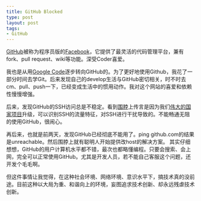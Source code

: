 ```yaml
--- 
title: GitHub Blocked
type: post
layout: post
tags: 
- GitHub
---
```


[GitHub](https://github.com)被称为程序员版的[Facebook](https://www.facebook.com)，它提供了最灵活的代码管理平台，兼有fork、pull request、wiki等功能。深受Coder喜爱。

我也是从用[Google Code](https://code.google.com)逐步转向GitHub的。为了更好地使用Github，我花了一部分时间去学Git。后来发现自己的develop生活与GitHub密切相关，时不时去cm、pull、push一下，已经变成生活中的惯用动作。我对这个网站的喜爱和依赖性慢慢增强。

后来，发现GitHub的SSH访问总是不稳定。看到[围脖](http://weibo.com/209018880)上传言是因为我们[伟大的国家项目](http://zh.wikipedia.org/wiki/GFW)升级，可以识别SSH的流量特征，对SSH进行干扰导致的。不能畅通无阻的使用GitHub，很闹心。

再后来，也就是前两天，发现GitHub已经彻底不能用了。ping github.com的结果是unreachable。然后围脖上就有聪明人开始提供改host的解决方案。
其实仔细想想，GitHub的用户计算机水平都不错，最次也都略懂编程。只要会搜索、会上网，完全可以正常使用GitHub。尤其是开发人员，若不能自己客服这个问题，还开发个毛毛啊。

但这件事情让我觉得，在这种社会环境、网络环境、意识水平下，搞技术真的没前途。目前这种以大局为重、和谐向上的环境，妄图追求技术创新、却永远残虐技术创新。